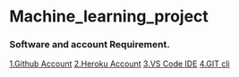 # Machine_learning_project

### Software and account Requirement.

[1.Github Account](https://github.com/)
[2.Heroku Account](https://dashboard.heroku.com/login)
[3.VS Code IDE](https://code.visualstudio.com/download)
[4.GIT cli](https://git-scm.com/downloads)
